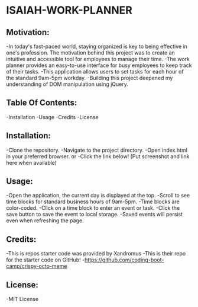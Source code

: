 # ISAIAH-WORK-PLANNER

## Motivation:
-In today's fast-paced world, staying organized is key to being effective in one's profession. The motivation behind this project was to create an intuitive and accessible tool for employees to manage their time.
-The work planner provides an easy-to-use interface for busy employees to keep track of their tasks.
-This application allows users to set tasks for each hour of the standard 9am-5pm workday. 
-Building this project deepened my understanding of DOM manipulation using jQuery.

## Table Of Contents:
-Installation
-Usage
-Credits
-License

## Installation:
-Clone the repository.
-Navigate to the project directory.
-Open index.html in your preferred browser.
or
-Click the link below!
(Put screenshot and link here when available)

## Usage:
-Open the application, the current day is displayed at the top.
-Scroll to see time blocks for standard business hours of 9am-5pm.
-Time blocks are color-coded.
-Click on a time block to enter an event or task.
-Click the save button to save the event to local storage.
-Saved events will persist even when refreshing the page.

## Credits:
-This is repos starter code was provided by Xandromus
-This is their repo for the starter code on GitHub! 
-https://github.com/coding-boot-camp/crispy-octo-meme

## License:
-MIT License

